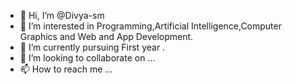- 👋 Hi, I’m @Divya-sm
- 👀 I’m interested in Programming,Artificial Intelligence,Computer Graphics and Web and App Development.
- 🌱 I’m currently pursuing First year .
- 💞️ I’m looking to collaborate on ...
- 📫 How to reach me ...

<!---
Divya-sm/Divya-sm is a ✨ special ✨ repository because its `README.md` (this file) appears on your GitHub profile.
You can click the Preview link to take a look at your changes.
--->
